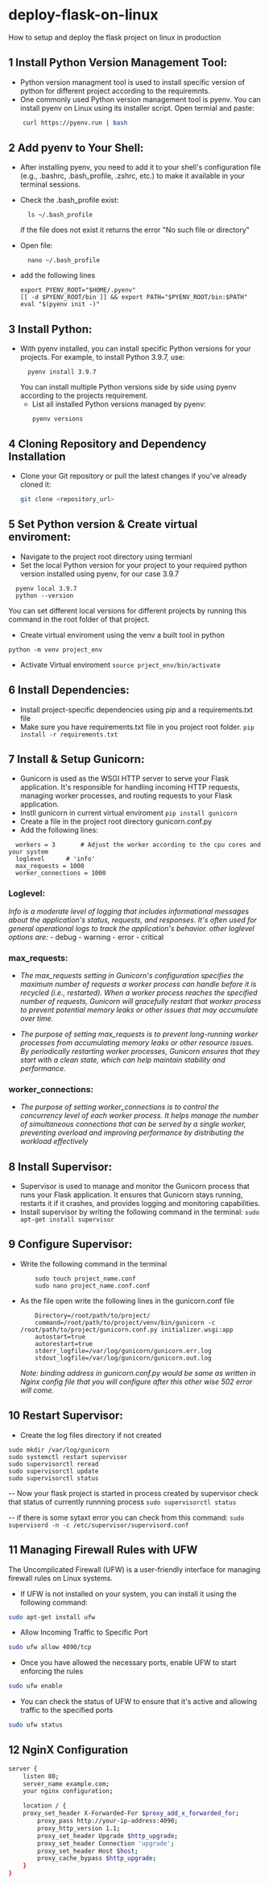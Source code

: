 # deploy-flask-on-linux
How to setup and deploy the flask project on linux in production


## 1 Install Python Version Management Tool:
   - Python version managment tool is used to install specific version of python for different project according to the requiremnts.
   - One commonly used Python version management tool is pyenv. You can install pyenv on Linux using its installer script. Open termial and paste:
```sh
	curl https://pyenv.run | bash
```
## 2 Add pyenv to Your Shell:
- After installing pyenv, you need to add it to your shell's configuration file (e.g., .bashrc, .bash_profile, .zshrc, etc.) to make it available in your terminal sessions.
- Check the .bash_profile exist:
  ```
    ls ~/.bash_profile
  ```
  if the file does not exist it returns the error "No such file or directory"
- Open file:
  ```
    nano ~/.bash_profile
  ```

- add the following lines
  ```
  export PYENV_ROOT="$HOME/.pyenv"
  [[ -d $PYENV_ROOT/bin ]] && export PATH="$PYENV_ROOT/bin:$PATH"
  eval "$(pyenv init -)"
  ```

## 3 Install Python:
- With pyenv installed, you can install specific Python versions for your projects. For example, to install Python 3.9.7, use:
  ```
    pyenv install 3.9.7
  ```
  You can install multiple Python versions side by side using pyenv according to the projects requirement.
  - List all installed Python versions managed by pyenv:
    ```
    pyenv versions
    ```

## 4 Cloning Repository and Dependency Installation

- Clone your Git repository or pull the latest changes if you've already cloned it:
    ```bash
    git clone <repository_url>
    ```
## 5 Set Python version & Create virtual enviroment:
- Navigate to the project root directory using termianl
- Set the local Python version for your project to your required python version installed using pyenv, for our case 3.9.7
```
  pyenv local 3.9.7
  python --version
```
  You can set different local versions for different projects by running this command in the root folder of that project.

- Create virtual enviroment using the venv a built tool in python
```
python -m venv project_env
```

- Activate Virtual enviroment
```source prject_env/bin/activate ```


## 6 Install Dependencies:

-  Install project-specific dependencies using pip and a requirements.txt file
-  Make sure you have requirements.txt file in you project root folder.
``` pip install -r requirements.txt ```


## 7 Install & Setup Gunicorn:
- Gunicorn is used as the WSGI HTTP server to serve your Flask application. It's responsible for handling incoming HTTP requests, managing worker processes, and routing requests to your Flask application.
- Instll gunicorn in current virtual enviroment	
``` pip install gunicorn ```
- Create a file in the project root directory gunicorn.conf.py
- Add the following lines:
``` bind '0.0.0.0:8000'  # or any port on which you wanted flask to listed
  workers = 3  		# Adjust the worker according to the cpu cores and your system
  loglevel 		# 'info'
  max_requests = 1000
  worker_connections = 1000
```
### Loglevel:
*Info is a moderate level of logging that includes informational messages about the application's status, requests, and responses. It's often used for general operational logs to track the application's behavior.
other loglevel options are:*
	- debug
	- warning
	- error
	- critical
 ### max_requests: 
		
- *The max_requests setting in Gunicorn's configuration specifies the maximum number of requests a worker process can handle before it is recycled (i.e., restarted). When a worker process reaches the specified number of requests, Gunicorn will gracefully restart that worker process to prevent potential memory leaks or other issues that may accumulate over time.*
		
- *The purpose of setting max_requests is to prevent long-running worker processes from accumulating memory leaks or other resource issues. By periodically restarting worker processes, Gunicorn ensures that they start with a clean state, which can help maintain stability and performance.*
	

### worker_connections:
- *The purpose of setting worker_connections is to control the concurrency level of each worker process. It helps manage the number of simultaneous connections that can be served by a single worker, preventing overload and improving performance by distributing the workload effectively*

## 8 Install Supervisor:
- Supervisor is used to manage and monitor the Gunicorn process that runs your Flask application. It ensures that Gunicorn stays running, restarts it if it crashes, and provides logging and monitoring capabilities.
- Install supervisor by writing the following command in the terminal:
  ```sudo apt-get install supervisor```

## 9 Configure Supervisor:
- Write the following command in the terminal
  ```cd /etc/supervisor/conf.d/
	  sudo touch project_name.conf
	  sudo nano project_name.conf.conf
  ```
- As the file open  write the following lines in the gunicorn.conf file
  ``` [program:project_name]
	  Directory=/root/path/to/project/
	  command=/root/path/to/project/venv/bin/gunicorn -c /root/path/to/project/gunicorn.conf.py initializer.wsgi:app
	  autostart=true
	  autorestart=true
	  stderr_logfile=/var/log/gunicorn/gunicorn.err.log
	  stdout_logfile=/var/log/gunicorn/gunicorn.out.log
  ```

	*Note: binding address in gunicorn.conf.py would be same as written in Nginx config file that you will configure after this other wise 502 error will come.*

## 10 Restart Supervisor:
- Create the log files directory if not created
```
sudo mkdir /var/log/gunicorn
sudo systemctl restart supervisor
sudo supervisorctl reread
sudo supervisorctl update
sudo supervisorctl status
```

-- Now your flask project is started in process created by supervisor check that status of currently runnning process
``` sudo supervisorctl status ```
	
-- if there is some sytaxt error you can check from this command:
```sudo supervisord -n -c /etc/supervisor/supervisord.conf ```

## 11 Managing Firewall Rules with UFW

The Uncomplicated Firewall (UFW) is a user-friendly interface for managing firewall rules on Linux systems.


- If UFW is not installed on your system, you can install it using the following command:

```bash
sudo apt-get install ufw
```

- Allow Incoming Traffic to Specific Port
```bash
sudo ufw allow 4090/tcp
```

- Once you have allowed the necessary ports, enable UFW to start enforcing the rules
```bash
sudo ufw enable
```

- You can check the status of UFW to ensure that it's active and allowing traffic to the specified ports
```bash
sudo ufw status
```

## 12 NginX Configuration
```bash
server {
    listen 80;
    server_name example.com;
    your nginx configuration;

    location / {
	proxy_set_header X-Forwarded-For $proxy_add_x_forwarded_for;
        proxy_pass http://your-ip-address:4090;
        proxy_http_version 1.1;
        proxy_set_header Upgrade $http_upgrade;
        proxy_set_header Connection 'upgrade';
        proxy_set_header Host $host;
        proxy_cache_bypass $http_upgrade;
    }
}
```
